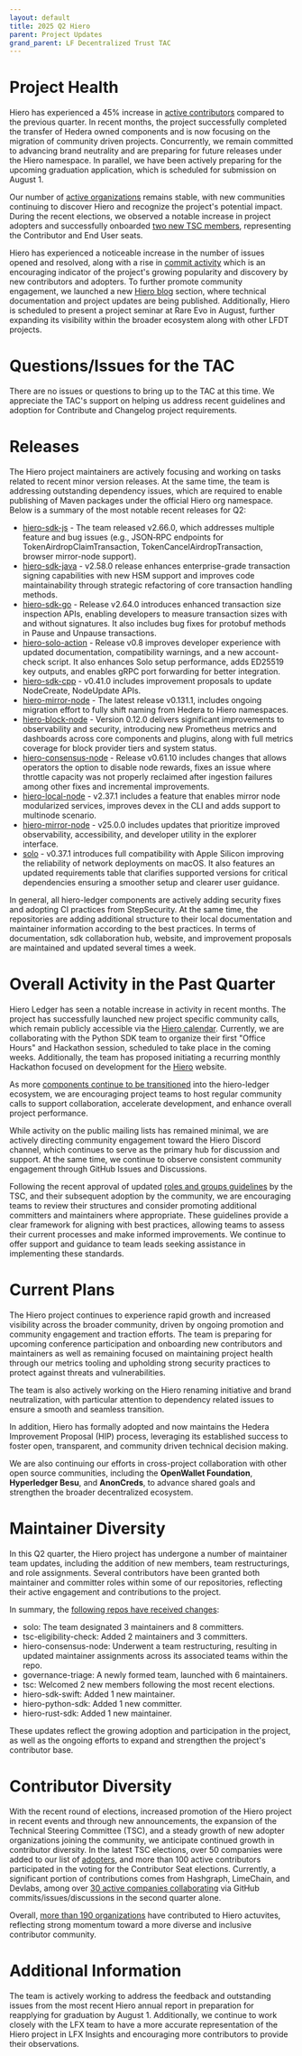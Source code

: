 ```yaml
---
layout: default
title: 2025 Q2 Hiero
parent: Project Updates
grand_parent: LF Decentralized Trust TAC
---
```


# Project Health

Hiero has experienced a 45% increase in [active contributors](https://insights.linuxfoundation.org/project/hiero/contributors?timeRange=custom&start=2025-04-01&end=2025-06-12&widget=active-contributors) compared to the previous quarter. In recent months, the project successfully completed the transfer of Hedera owned components and is now focusing on the migration of community driven projects. Concurrently, we remain committed to advancing brand neutrality and are preparing for future releases under the Hiero namespace. In parallel, we have been actively preparing for the upcoming graduation application, which is scheduled for submission on August 1.

Our number of [active organizations](https://insights.linuxfoundation.org/project/hiero/contributors?timeRange=custom&start=2025-04-01&end=2025-06-12&widget=active-organizations) remains stable, with new communities continuing to discover Hiero and recognize the project's potential impact. During the recent elections, we observed a notable increase in project adopters and successfully onboarded [two new TSC members](https://hiero.org/blog/results-of-the-hiero-technical-steering-committee-elections/), representing the Contributor and End User seats.

Hiero has experienced a noticeable increase in the number of issues opened and resolved, along with a rise in [commit activity](https://insights.linuxfoundation.org/project/hiero/development?timeRange=custom&start=2025-04-01&end=2025-06-12) which is an encouraging indicator of the project's growing popularity and discovery by new contributors and adopters. To further promote community engagement, we launched a new [Hiero blog](https://hiero.org/blog/) section, where technical documentation and project updates are being published. Additionally, Hiero is scheduled to present a project seminar at Rare Evo in August, further expanding its visibility within the broader ecosystem along with other LFDT projects.

# Questions/Issues for the TAC

There are no issues or questions to bring up to the TAC at this time. We appreciate the TAC's support on helping us address recent guidelines and adoption for Contribute and Changelog project requirements.

# Releases

The Hiero project maintainers are actively focusing and working on tasks related to recent minor version releases. At the same time, the team is addressing outstanding dependency issues, which are required to enable publishing of Maven packages under the official Hiero org namespace. Below is a summary of the most notable recent releases for Q2:

- [hiero-sdk-js](https://github.com/hiero-ledger/hiero-sdk-js) - The team released v2.66.0, which addresses multiple feature and bug issues (e.g., JSON‑RPC endpoints for TokenAirdropClaimTransaction, TokenCancelAirdropTransaction, browser mirror-node support).
- [hiero-sdk-java](https://github.com/hiero-ledger/hiero-sdk-java) - v2.58.0 release enhances enterprise-grade transaction signing capabilities with new HSM support and improves code maintainability through strategic refactoring of core transaction handling methods.
- [hiero-sdk-go](https://github.com/hiero-ledger/hiero-sdk-go) - Release v2.64.0 introduces enhanced transaction size inspection APIs, enabling developers to measure transaction sizes with and without signatures. It also includes bug fixes for protobuf methods in Pause and Unpause transactions.
- [hiero-solo-action](https://github.com/hiero-ledger/hiero-solo-action) - Release v0.8 improves developer experience with updated documentation, compatibility warnings, and a new account-check script. It also enhances Solo setup performance, adds ED25519 key outputs, and enables gRPC port forwarding for better integration.
- [hiero-sdk-cpp](https://github.com/hiero-ledger/hiero-sdk-cpp) - v0.41.0 includes improvement proposals to update NodeCreate, NodeUpdate APIs.
- [hiero-mirror-node](https://github.com/hiero-ledger/hiero-mirror-node) - The latest release v0.131.1, includes ongoing migration effort to fully shift naming from Hedera to Hiero namespaces.
- [hiero-block-node](https://github.com/hiero-ledger/hiero-block-node) - Version 0.12.0 delivers significant improvements to observability and security, introducing new Prometheus metrics and dashboards across core components and plugins, along with full metrics coverage for block provider tiers and system status.
- [hiero-consensus-node](https://github.com/hiero-ledger/hiero-consensus-node) - Release v0.61.10 includes changes that allows operators the option to disable node rewards, fixes an issue where throttle capacity was not properly reclaimed after ingestion failures among other fixes and incremental improvements.
- [hiero-local-node](https://github.com/hiero-ledger/hiero-local-node) - v2.37.1 includes a feature that enables mirror node modularized services, improves devex in the CLI and adds support to multinode scenario.
- [hiero-mirror-node](https://github.com/hiero-ledger/hiero-mirror-node-explorer) - v25.0.0 includes updates that prioritize improved observability, accessibility, and developer utility in the explorer interface.
- [solo](https://github.com/hiero-ledger/solo) - v0.37.1 introduces full compatibility with Apple Silicon improving the reliability of network deployments on macOS. It also features an updated requirements table that clarifies supported versions for critical dependencies ensuring a smoother setup and clearer user guidance.

In general, all hiero-ledger components are actively adding security fixes and adopting CI practices from StepSecurity. At the same time, the repositories are adding additional structure to their local documentation and maintainer information according to the best practices.
In terms of documentation, sdk collaboration hub, website, and improvement proposals are maintained and updated several times a week.

# Overall Activity in the Past Quarter

Hiero Ledger has seen a notable increase in activity in recent months. The project has successfully launched new project specific community calls, which remain publicly accessible via the [Hiero calendar](https://zoom-lfx.platform.linuxfoundation.org/meetings/hiero?view=week). Currently, we are collaborating with the Python SDK team to organize their first "Office Hours" and Hackathon session, scheduled to take place in the coming weeks. Additionally, the team has proposed initiating a recurring monthly Hackathon focused on development for the [Hiero](https://hiero.org/) website.

As more [components continue to be transitioned](https://github.com/hiero-ledger/hiero/blob/main/community-transition.md) into the hiero-ledger ecosystem, we are encouraging project teams to host regular community calls to support collaboration, accelerate development, and enhance overall project performance.

While activity on the public mailing lists has remained minimal, we are actively directing community engagement toward the Hiero Discord channel, which continues to serve as the primary hub for discussion and support. At the same time, we continue to observe consistent community engagement through GitHub Issues and Discussions.

Following the recent approval of updated [roles and groups guidelines](https://github.com/hiero-ledger/governance/blob/main/roles-and-groups.md) by the TSC, and their subsequent adoption by the community, we are encouraging teams to review their structures and consider promoting additional committers and maintainers where appropriate. These guidelines provide a clear framework for aligning with best practices, allowing teams to assess their current processes and make informed improvements. We continue to offer support and guidance to team leads seeking assistance in implementing these standards.

# Current Plans

The Hiero project continues to experience rapid growth and increased visibility across the broader community, driven by ongoing promotion and community engagement and traction efforts. The team is preparing for upcoming conference participation and onboarding new contributors and maintainers as well as remaining focused on maintaining project health through our metrics tooling and upholding strong security practices to protect against threats and vulnerabilities.

The team is also actively working on the Hiero renaming initiative and brand neutralization, with particular attention to dependency related issues to ensure a smooth and seamless transition.

In addition, Hiero has formally adopted and now maintains the Hedera Improvement Proposal (HIP) process, leveraging its established success to foster open, transparent, and community driven technical decision making.

We are also continuing our efforts in cross-project collaboration with other open source communities, including the **OpenWallet Foundation**, **Hyperledger Besu**, and **AnonCreds**, to advance shared goals and strengthen the broader decentralized ecosystem.

# Maintainer Diversity

In this Q2 quarter, the Hiero project has undergone a number of maintainer team updates, including the addition of new members, team restructurings, and role assignments. Several contributors have been granted both maintainer and committer roles within some of our repositories, reflecting their active engagement and contributions to the project.

In summary, the [following repos have received changes](https://github.com/hiero-ledger/governance/commits/main/config.yaml?since=2025-04-01&until=2025-06-13): 

- solo: The team designated 3 maintainers and 8 committers.
- tsc-eligibility-check: Added 2 maintainers and 3 committers.
- hiero-consensus-node: Underwent a team restructuring, resulting in updated maintainer assignments across its associated teams within the repo.
- governance-triage: A newly formed team, launched with 6 maintainers.
- tsc: Welcomed 2 new members following the most recent elections.
- hiero-sdk-swift: Added 1 new maintainer.
- hiero-python-sdk: Added 1 new committer.
- hiero-rust-sdk: Added 1 new maintainer.

These updates reflect the growing adoption and participation in the project, as well as the ongoing efforts to expand and strengthen the project's contributor base.

# Contributor Diversity

With the recent round of elections, increased promotion of the Hiero project in recent events and through new announcements, the expansion of the Technical Steering Committee (TSC), and a steady growth of new adopter organizations joining the community, we anticipate continued growth in contributor diversity. In the latest TSC elections, over 50 companies were added to our list of [adopters](https://github.com/hiero-ledger/hiero/blob/main/ADOPTERS.md), and more than 100 active contributors participated in the voting for the Contributor Seat elections. Currently, a significant portion of contributions comes from Hashgraph, LimeChain, and Devlabs, among over [30 active companies collaborating](https://insights.linuxfoundation.org/project/hiero/contributors?timeRange=custom&start=2025-04-01&end=2025-06-12&widget=organization-dependency) via GitHub commits/issues/discussions in the second quarter alone.

Overall, [more than 190 organizations](https://insights.linuxfoundation.org/project/hiero/contributors?timeRange=alltime&widget=organization-dependency) have contributed to Hiero actuvites, reflecting strong momentum toward a more diverse and inclusive contributor community.

# Additional Information

The team is actively working to address the feedback and outstanding issues from the most recent Hiero annual report in preparation for reapplying for graduation by August 1. Additionally, we continue to work closely with the LFX team to have a more accurate representation of the Hiero project in LFX Insights and encouraging more contributors to provide their observations.
